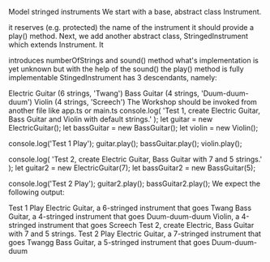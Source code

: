 Model stringed instruments
We start with a base, abstract class Instrument.

it reserves (e.g. protected) the name of the instrument
it should provide a play() method.
Next, we add another abstract class, StringedInstrument which extends Instrument. It

introduces numberOfStrings and
sound() method what's implementation is yet unknown
but with the help of the sound() the play() method is fully implementable
StingedInstrument has 3 descendants, namely:

Electric Guitar (6 strings, 'Twang')
Bass Guitar (4 strings, 'Duum-duum-duum')
Violin (4 strings, 'Screech')
The Workshop should be invoked from another file like app.ts or main.ts
console.log(
  'Test 1, create Electric Guitar, Bass Guitar and Violin with default strings.'
);
let guitar = new ElectricGuitar();
let bassGuitar = new BassGuitar();
let violin = new Violin();

console.log('Test 1 Play');
guitar.play();
bassGuitar.play();
violin.play();

console.log(
  'Test 2, create Electric Guitar, Bass Guitar with 7 and 5 strings.'
);
let guitar2 = new ElectricGuitar(7);
let bassGuitar2 = new BassGuitar(5);

console.log('Test 2 Play');
guitar2.play();
bassGuitar2.play();
We expect the following output:

Test 1 Play
Electric Guitar, a 6-stringed instrument that goes Twang
Bass Guitar, a 4-stringed instrument that goes Duum-duum-duum
Violin, a 4-stringed instrument that goes Screech
Test 2, create Electric, Bass Guitar with 7 and 5 strings.
Test 2 Play
Electric Guitar, a 7-stringed instrument that goes Twangg
Bass Guitar, a 5-stringed instrument that goes Duum-duum-duum